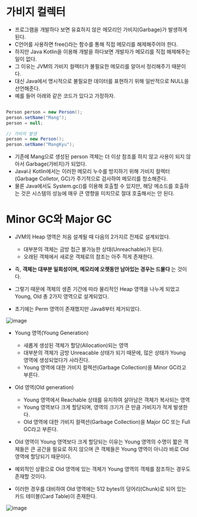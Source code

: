 <h1> 가비지 컬렉터 </h1>

- 프로그램을 개발하다 보면 유효하지 않은 메모리인 가비지(Garbage)가 발생하게 된다.
- C언어를 사용하면 free()라는 함수를 통해 직접 메모리를 해제해주어야 한다.
- 하지만 Java Kotlin을 이용해 개발을 하다보면 개발자가 메모리를 직접 해제해주는 일이 없다.
- 그 이유는 JVM의 가비지 컬렉터가 불필요한 메모리를 알아서 정리해주기 때문이다.
- 대신 Java에서 명시적으로 불필요한 데이터를 표현하기 위해 일반적으로 NULL을 선언해준다. 
- 예를 들어 아래와 같은 코드가 있다고 가정하자.

```java

Person person = new Person();
person.setName("Mang");
person = null;

// 가비지 발생
person = new Person();
person.setName("MangKyu");

```

- 기존에 Mang으로 생성된 person 객체는 더 이상 참조를 하지 않고 사용이 되지 않아서 Garbage(가비지)가 되었다.
- Java나 Kotlin에서는 이러한 메모리 누수를 방지하기 위해 가비지 컬렉터(Garbage Colletor, GC)가 주기적으로 검사하여 메모리를 청소해준다.
- 물론 Java에서도 System.gc()를 이용해 호출할 수 있지만, 해당 메소드를 호출하는 것은 시스템의 성능에 매우 큰 영향을 미치므로 절대 호출해서는 안 된다.

<h1> Minor GC와 Major GC </h1>

- JVM의 Heap 영역은 처음 설계될 때 다음의 2가지르 전제로 설계되었다.
  - 대부분의 객체는 금방 접근 불가능한 상태(Unreachable)가 된다.
  - 오래된 객체에서 새로운 객체로의 참조는 아주 적게 존재한다.

- 즉, <b> 객체는 대부분 일회성이며, 메모리에 오랫동안 남아있는 경우는 드물다 </b>는 것이다.
- 그렇기 때문에 객체의 생존 기간에 따라 물리적인 Heap 영역을 나누게 되었고 Young, Old 총 2가지 영역으로 설계되었다.
- 초기에는 Perm 영역이 존재했지만 Java8부터 제거되었다.

![image](https://user-images.githubusercontent.com/62228401/234888374-100ff1cb-5d03-44ae-820e-69083561abd5.png)

- Young 영역(Young Generation)
  - 새롭게 생성된 객체가 할당(Allocation)되는 영역
  - 대부분의 객체가 금방 Unreacable 상태가 되기 때문에, 많은 상태가 Young 영역에 생성되었다가 사라진다.
  - Young 영역에 대한 가비지 컬렉션(Garbage Collection)을 Minor GC라고 부른다.

- Old 영역(Old generation)
  - Young 영역에서 Reachable 상태를 유지하여 살아남은 객체가 복사되는 영역
  - Young 영역보다 크게 할당되며, 영역의 크기가 큰 만큼 가비지가 적게 발생한다.
  - Old 영역에 대한 가비지 컬렉션(Garbage Collection)을 Major GC 또는 Full GC라고 부른다.

- Old 영역이 Young 영역보다 크게 할당되는 이유는 Young 영역의 수명이 짧은 객체들은 큰 공간을 필요로 하지 않으며 큰 객체들은 Young 영역이 아니라 바로 Old 영역에 할당되기 때문이다.

- 예외적인 상황으로 Old 영역에 있는 객체가 Young 영역의 객체를 참조하는 경우도 존재할 것이다. 
- 이러한 경우를 대비하여 Old 영역에는 512 bytes의 덩어리(Chunk)로 되어 있는 카드 테이블(Card Table)이 존재한다.

![image](https://user-images.githubusercontent.com/62228401/234896377-e8d261bb-d7aa-4ea5-a42c-1421f23bdc12.png)

